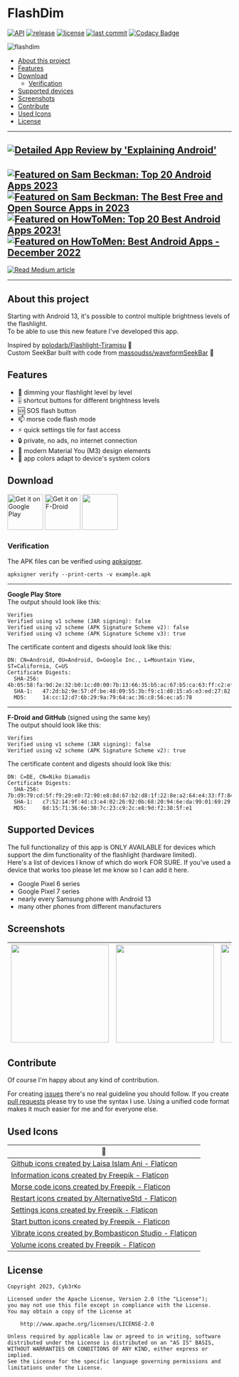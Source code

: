 # FlashDim
[![API](https://img.shields.io/badge/API-33%2B-brightgreen.svg?style=flat)](https://apilevels.com)
[![release](https://img.shields.io/github/release/cyb3rko/flashdim.svg)](https://github.com/cyb3rko/flashdim/releases/latest)
[![license](https://img.shields.io/github/license/cyb3rko/logviewer-for-openhab-app)](https://www.apache.org/licenses/LICENSE-2.0)
[![last commit](https://img.shields.io/github/last-commit/cyb3rko/flashdim?color=F34C9F)](https://github.com/cyb3rko/flashdim/commits/main)
[![Codacy Badge](https://app.codacy.com/project/badge/Grade/4e7fd3ea03da4a32aae48ff39693ee91)](https://www.codacy.com/gh/cyb3rko/flashdim/dashboard?utm_source=github.com&amp;utm_medium=referral&amp;utm_content=cyb3rko/flashdim&amp;utm_campaign=Badge_Grade)

![flashdim](https://socialify.git.ci/cyb3rko/flashdim/image?description=1&font=Bitter&forks=1&issues=1&logo=https%3A%2F%2Fi.imgur.com%2FeGuy6Mb.png&name=1&owner=1&pattern=Diagonal%20Stripes&pulls=1&stargazers=1&theme=Dark)

- [About this project](#about-this-project)   
- [Features](#features)  
- [Download](#download)
  - [Verification](#verification)
- [Supported devices](#supported-devices)
- [Screenshots](#screenshots)
- [Contribute](#contribute)
- [Used Icons](#used-icons)
- [License](#license)

---

[<img alt="Detailed App Review by 'Explaining Android'" src="https://i.imgur.com/2QU91tl.png" />](https://www.youtube.com/watch?v=mVX444ksdg0)
---
[<img alt="Featured on Sam Beckman: Top 20 Android Apps 2023" src="https://i.imgur.com/IQbl2CU.png" />](https://youtu.be/TOxEvJ_YM5g?t=279)
[<img alt="Featured on Sam Beckman: The Best Free and Open Source Apps in 2023" src="https://i.imgur.com/sunDB4F.png" />](https://youtu.be/4gbSnaASTt0?t=140)
[<img alt="Featured on HowToMen: Top 20 Best Android Apps 2023!" src="https://i.imgur.com/CUTXWGL.png" />](https://youtu.be/jFnLA5KV0L8?t=484)
[<img alt="Featured on HowToMen: Best Android Apps - December 2022" src="https://i.imgur.com/U57jXpn.png" />](https://youtu.be/C-qvkT2dawI?t=120)
---
[<img alt="Read Medium article" src="https://i.imgur.com/p6PHIK7.png" />](https://medium.com/p/835cdf2d6f3e)

---

## About this project
Starting with Android 13, it's possible to control multiple brightness levels of the flashlight.  
To be able to use this new feature I've developed this app.

Inspired by [polodarb/Flashlight-Tiramisu](https://github.com/polodarb/Flashlight-Tiramisu) 💛  
Custom SeekBar built with code from [massoudss/waveformSeekBar](https://github.com/massoudss/waveformSeekBar) 💛

## Features
- 🔦 dimming your flashlight level by level
- 🎚 shortcut buttons for different brightness levels
- 🆘 SOS flash button
- 📫 morse code flash mode
- ⚡ quick settings tile for fast access
- 🔒 private, no ads, no internet connection
- 💯 modern Material You (M3) design elements
- 🎨 app colors adapt to device's system colors

## Download

[<img height=80 alt="Get it on Google Play"
src="https://play.google.com/intl/en_us/badges/images/generic/en-play-badge.png"
/>](http://play.google.com/store/apps/details?id=com.cyb3rko.flashdim)
[<img height="80" alt="Get it on F-Droid"
src="https://fdroid.gitlab.io/artwork/badge/get-it-on.png"
/>](https://f-droid.org/app/com.cyb3rko.flashdim)
[<img height="80" src="https://raw.githubusercontent.com/gotify/android/master/download-badge.png"/>](https://github.com/cyb3rko/pincredible/releases/latest)

### Verification

The APK files can be verified using [apksigner](https://developer.android.com/studio/command-line/apksigner.html#options-verify).

```
apksigner verify --print-certs -v example.apk
```

---

**Google Play Store**  
The output should look like this:

```
Verifies
Verified using v1 scheme (JAR signing): false
Verified using v2 scheme (APK Signature Scheme v2): false
Verified using v3 scheme (APK Signature Scheme v3): true
```

The certificate content and digests should look like this:

```
DN: CN=Android, OU=Android, O=Google Inc., L=Mountain View, ST=California, C=US
Certificate Digests:
  SHA-256: 4b:05:58:fa:9d:2e:32:b0:1c:d0:00:7b:13:66:35:b5:ac:67:b5:ca:63:ff:c2:ef:e2:58:9a:80:20:e8:ca:4f
  SHA-1:   47:2d:b2:9e:57:df:be:48:09:55:3b:f9:c1:d8:15:a5:e3:ed:27:82
  MD5:     14:cc:12:d7:6b:29:9a:79:64:ac:36:c8:56:ec:a5:78
```

---

**F-Droid and GitHub** (signed using the same key)    
The output should look like this:

```
Verifies
Verified using v1 scheme (JAR signing): false
Verified using v2 scheme (APK Signature Scheme v2): true
```

The certificate content and digests should look like this:

```
DN: C=DE, CN=Niko Diamadis
Certificate Digests:
  SHA-256: 7b:d9:79:cd:5f:f9:29:e0:72:90:e8:8d:67:b2:d8:1f:22:8e:a2:64:e4:33:f7:84:e4:c6:63:73:e3:16:bc:ad
  SHA-1:   c7:52:14:9f:4d:c3:e4:02:26:92:0b:68:20:94:6e:da:99:01:69:29
  MD5:     8d:15:71:36:6e:30:7c:23:c9:2c:e8:9d:f2:38:5f:e1
```

## Supported Devices
The full functionalizy of this app is ONLY AVAILABLE for devices which support the dim functionality of the flashlight (hardware limited).  
Here's a list of devices I know of which do work FOR SURE. If you've used a device that works too please let me know so I can add it here.

- Google Pixel 6 series
- Google Pixel 7 series
- nearly every Samsung phone with Android 13
- many other phones from different manufacturers

## Screenshots
|<img src="https://i.imgur.com/oIUHkTg.png" width="220">|<img src="https://i.imgur.com/0hoCzcE.png" width="220">|<img src="https://i.imgur.com/pTO3CMs.png" width="220">|<img src="https://i.imgur.com/ltkU3so.png" width="220">|
|:---:|:---:|:---:|:---:|

## Contribute
Of course I'm happy about any kind of contribution.

For creating [issues](https://github.com/cyb3rko/flashdim/issues) there's no real guideline you should follow.
If you create [pull requests](https://github.com/cyb3rko/flashdim/pulls) please try to use the syntax I use.
Using a unified code format makes it much easier for me and for everyone else.

## Used Icons

| 💛 |
| --- |  
| <a href="https://www.flaticon.com/free-icons/github" title="github icons">Github icons created by Laisa Islam Ani - Flaticon</a> |
| <a href="https://www.flaticon.com/free-icons/information" title="information icons">Information icons created by Freepik - Flaticon</a> |
| <a href="https://www.flaticon.com/free-icons/morse-code" title="morse code icons">Morse code icons created by Freepik - Flaticon</a> |
| <a href="https://www.flaticon.com/free-icons/restart" title="restart icons">Restart icons created by AlternativeStd - Flaticon</a> |
| <a href="https://www.flaticon.com/free-icons/settings" title="settings icons">Settings icons created by Freepik - Flaticon</a> |
| <a href="https://www.flaticon.com/free-icons/start-button" title="start button icons">Start button icons created by Freepik - Flaticon</a> |
| <a href="https://www.flaticon.com/free-icons/vibrate" title="vibrate icons">Vibrate icons created by Bombasticon Studio - Flaticon</a> |
| <a href="https://www.flaticon.com/free-icons/volume" title="volume icons">Volume icons created by Freepik - Flaticon</a> |

## License

    Copyright 2023, Cyb3rKo

    Licensed under the Apache License, Version 2.0 (the "License");
    you may not use this file except in compliance with the License.
    You may obtain a copy of the License at
    
        http://www.apache.org/licenses/LICENSE-2.0

    Unless required by applicable law or agreed to in writing, software
    distributed under the License is distributed on an "AS IS" BASIS,
    WITHOUT WARRANTIES OR CONDITIONS OF ANY KIND, either express or implied.
    See the License for the specific language governing permissions and
    limitations under the License.
